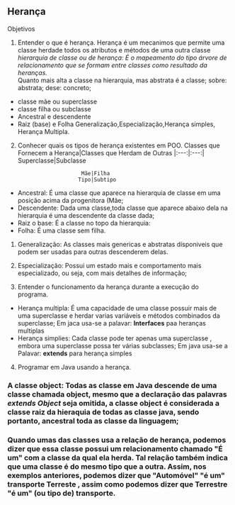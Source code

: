 ## Herança 

Objetivos

1. Entender o que é herança.
Herança é um mecanimos que permite uma classe herdade todos os atributos e métodos de uma outra classe
*hierarquia de classe ou de herança: É o mapeamento do tipo árvore de relacionamento que se formam entre classes como resultado da heranças.*  
Quanto mais alta a classe na hierarquia, mas abstrata é a classe;
sobre: abstrata;
dese: concreto;
* classe mãe ou superclasse
* classe filha ou subclasse
* Ancestral e descendente
* Raiz (base) e Folha
Generalização,Especialização,Herança simples, Herança Multipla.
2. Conhecer quais os tipos de herança existentes em POO.
Classes que Fornecem a Herança|Classes que Herdam de Outras
                        |:---:|:---:|
                   Superclasse|Subclasse
    
                           Mãe|Filha
                          Tipo|Subtipo
- Ancestral: É uma classe que aparece na hierarquia de classe em uma posição acima da progenitora (Mãe;
- Descendente: Dada uma classe,toda classe que aparece abaixo dela na hierarquia é uma descendente da classe dada;
- Raiz o base: É a classe no topo da hierarquia:
- Folha: É uma classe sem filha.    

1. Generalização: As classes mais genericas e abstratas dísponiveis que podem ser usadas para outras descenderem delas.
2.  Especialização: Possui um estado mais e comportamento mais especializado, ou seja, com mais detalhes de informação;


3. Entender o funcionamento da herança durante a execução do programa.
 -  Herança multipla: É uma capacidade de uma classe possuir mais de uma superclasse e herdar varias variáveis e métodos combinados da superclasse;
Em jaca usa-se a palavar: **Interfaces** paa heranças multiplas
 - Herança simplies: Cada classe pode ter apenas uma superclasse , embora uma superclasse possa ter várias subclasses; 
Em java usa-se a Palavar: **extends** para herança simples

4. Programar em Java usando a herança.
### A classe object: Todas as classe em Java descende de uma classe chamada object, mesmo que a declaração das palavras _extends Object_ seja omitida, a classe object é considerada a classe raiz da hieraquia de todas as classe java, sendo portanto, ancestral toda as classe da linguagem;

### Quando umas das classes usa a relação de herança, podemos dizer que essa classe possui um relacionamento chamado "É um" com a classe da qual ela herda. Tal relação também indica que uma classe é do mesmo tipo que a outra. Assim, nos exemplos anteriores, podemos dizer que "Automóvel" "é um" transporte Terreste , assim como podemos dizer que Terrestre "é um" (ou tipo de) transporte.

